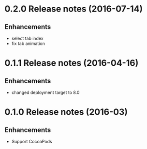 # 0.2.0 Release notes (2016-07-14)

## Enhancements

* select tab index
* fix tab animation

# 0.1.1 Release notes (2016-04-16)

## Enhancements

* changed deployment target to 8.0

# 0.1.0 Release notes (2016-03)
## Enhancements

* Support CocoaPods


